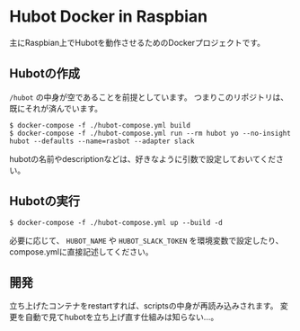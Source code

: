 # Hubot Docker in Raspbian

主にRaspbian上でHubotを動作させるためのDockerプロジェクトです。

## Hubotの作成

`/hubot` の中身が空であることを前提としています。
つまりこのリポジトリは、既にそれが済んでいます。

```
$ docker-compose -f ./hubot-compose.yml build
$ docker-compose -f ./hubot-compose.yml run --rm hubot yo --no-insight hubot --defaults --name=rasbot --adapter slack
```

hubotの名前やdescriptionなどは、好きなように引数で設定しておいてください。

## Hubotの実行

```
$ docker-compose -f ./hubot-compose.yml up --build -d
```

必要に応じて、 `HUBOT_NAME` や `HUBOT_SLACK_TOKEN` を環境変数で設定したり、compose.ymlに直接記述してください。

## 開発

立ち上げたコンテナをrestartすれば、scriptsの中身が再読み込みされます。
変更を自動で見てhubotを立ち上げ直す仕組みは知らない…。